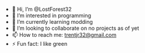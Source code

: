 - 👋 Hi, I’m @LostForest32
- 👀 I’m interested in programming
- 🌱 I’m currently learning modding
- 💞️ I’m looking to collaborate on no projects as of yet
- 📫 How to reach me: trentjr32@gmail.com
- ⚡ Fun fact: I like green

<!---
LostForest32/LostForest32 is a ✨ special ✨ repository because its `README.md` (this file) appears on your GitHub profile.
You can click the Preview link to take a look at your changes.
--->
